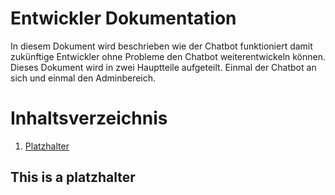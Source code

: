 # Entwickler Dokumentation
In diesem Dokument wird beschrieben wie der Chatbot funktioniert damit zukünftige Entwickler ohne Probleme den Chatbot weiterentwickeln können.
Dieses Dokument wird in zwei Hauptteile aufgeteilt. Einmal der Chatbot an sich und einmal den Adminbereich.

# Inhaltsverzeichnis
1. [Platzhalter](#platzhalter)

## This is a platzhalter <a name="platzhalter"></a>


<!--stackedit_data:
eyJoaXN0b3J5IjpbMjEzMjk0NTc0MiwtNDkyMDg0Njk4LDUzMD
YyOTI3NCwtMjA4ODc0NjYxMl19
-->